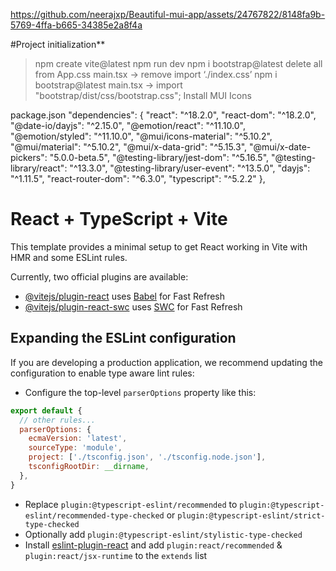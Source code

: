 https://github.com/neerajxp/Beautiful-mui-app/assets/24767822/8148fa9b-5769-4ffa-b665-34385e2a8f4a

#Project initialization**

> npm create vite@latest
> npm run dev
>  npm i bootstrap@latest
  > delete all from App.css
  > main.tsx -> remove import ‘./index.css’
  > npm i bootstrap@latest
  > main.tsx -> import "bootstrap/dist/css/bootstrap.css";
> Install MUI Icons

package.json
"dependencies": {
    "react": "^18.2.0",
    "react-dom": "^18.2.0",
    "@date-io/dayjs": "^2.15.0",
    "@emotion/react": "^11.10.0",
    "@emotion/styled": "^11.10.0",
    "@mui/icons-material": "^5.10.2",
    "@mui/material": "^5.10.2",
    "@mui/x-data-grid": "^5.15.3",
    "@mui/x-date-pickers": "5.0.0-beta.5",
    "@testing-library/jest-dom": "^5.16.5",
    "@testing-library/react": "^13.3.0",
    "@testing-library/user-event": "^13.5.0",
    "dayjs": "^1.11.5",
    "react-router-dom": "^6.3.0",
    "typescript": "^5.2.2"
  },
# React + TypeScript + Vite

This template provides a minimal setup to get React working in Vite with HMR and some ESLint rules.

Currently, two official plugins are available:

- [@vitejs/plugin-react](https://github.com/vitejs/vite-plugin-react/blob/main/packages/plugin-react/README.md) uses [Babel](https://babeljs.io/) for Fast Refresh
- [@vitejs/plugin-react-swc](https://github.com/vitejs/vite-plugin-react-swc) uses [SWC](https://swc.rs/) for Fast Refresh

## Expanding the ESLint configuration

If you are developing a production application, we recommend updating the configuration to enable type aware lint rules:

- Configure the top-level `parserOptions` property like this:

```js
export default {
  // other rules...
  parserOptions: {
    ecmaVersion: 'latest',
    sourceType: 'module',
    project: ['./tsconfig.json', './tsconfig.node.json'],
    tsconfigRootDir: __dirname,
  },
}
```

- Replace `plugin:@typescript-eslint/recommended` to `plugin:@typescript-eslint/recommended-type-checked` or `plugin:@typescript-eslint/strict-type-checked`
- Optionally add `plugin:@typescript-eslint/stylistic-type-checked`
- Install [eslint-plugin-react](https://github.com/jsx-eslint/eslint-plugin-react) and add `plugin:react/recommended` & `plugin:react/jsx-runtime` to the `extends` list

